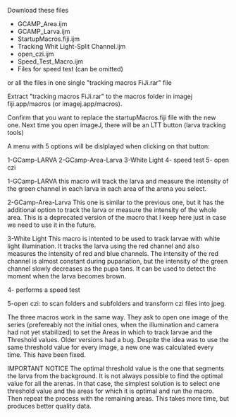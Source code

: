 Download these files 

- GCAMP_Area.ijm
- GCAMP_Larva.ijm
- StartupMacros.fiji.ijm
- Tracking Whit Light-Split Channel.ijm
- open_czi.ijm
- Speed_Test_Macro.ijm
- Files for speed test (can be omitted)

or all the files in one single "tracking macros FiJi.rar" file

Extract "tracking macros FiJi.rar" to the macros folder in imagej fiji.app/macros (or imagej.app/macros).

Confirm that you want to replace the startupMacros.fiji file with the new one. Next time you open imageJ, there will be an LTT button (larva tracking tools)

A menu with 5 options will be dislplayed when clicking on that button:

1-GCamp-LARVA 2-GCamp-Area-Larva 3-White Light 4- speed test 5- open czi

1-GCamp-LARVA this macro will track the larva and measure the intensity of the green channel in each larva in each area of the arena you select.

2-GCamp-Area-Larva This one is similar to the previous one, but it has the additional option to track the larva or measure the intensity of the whole area. This is a deprecated version of the macro that I keep here just in case we need to use it in the future.

3-White Light This macro is intented to be used to track larvae with white light illumination. It tracks the larva using the red channel and also measures the intensity of red and blue channels. The intensity of the red channel is almost constant during pupariation, but the intensity of the green channel slowly decreases as the pupa tans. It can be used to detect the moment when the larva becomes brown.

4- performs a speed test

5-open czi: to scan folders and subfolders and transform czi files into jpeg.

The three macros work in the same way. They ask to open one image of the series (prefereably not the initial ones, when the illumination and camera had not yet stabilized) to set the Areas in which to track larvae and the Threshold values. Older versions had a bug. Despite the idea was to use the same threshold value for every image, a new one was calculated every time. This have been fixed.

IMPORTANT NOTICE The optimal threshold value is the one that segments the larva from the background. It is not always possible to find the optimal value for all the arenas. In that case, the simplest solution is to select one threshold value and the areas for which it is optimal and run the macro. Then repeat the process with the remaining areas. This takes more time, but produces better quality data.
